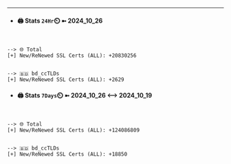 

---
- #### 🖨️ **Stats** `24Hr`⏲️ ➼ 2024_10_26
```console


--> 🌐 Total
[+] New/ReNewed SSL Certs (ALL): +20830256


--> 🇧🇩 bd_ccTLDs
[+] New/ReNewed SSL Certs (ALL): +2629

```

- #### 🖨️ **Stats** `7Days`⏲️ ➼ 2024_10_26 <--> 2024_10_19
```console


--> 🌐 Total
[+] New/ReNewed SSL Certs (ALL): +124086809


--> 🇧🇩 bd_ccTLDs
[+] New/ReNewed SSL Certs (ALL): +18850

```

